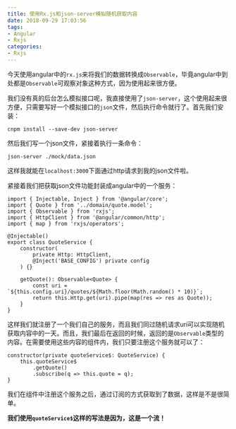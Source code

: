 ```yaml
---
title: 使用Rx.js和json-server模拟随机获取内容
date: 2018-09-29 17:03:56
tags:
- Angular
- Rxjs
categories:
- Rxjs
---
```

今天使用angular中的`rx.js`来将我们的数据转换成`Observable`，毕竟angular中到处都是`Observable`可观察对象这种方式，因为使用起来很方便。

我们没有真的后台怎么模拟接口呢，我直接使用了`json-server`，这个使用起来很方便，只需要写好一个模拟接口的`json`文件，然后执行命令就行了。首先我们安装：

	cnpm install --save-dev json-server

然后我们写一个json文件，紧接着执行一条命令：

	json-server ./mock/data.json

这样我就能在`localhost:3000`下面通过http请求到我的json文件啦。

紧接着我们把获取json文件功能封装成angular中的一个服务：

	import { Injectable, Inject } from '@angular/core';
	import { Quote } from '../domain/quote.model';
	import { Observable } from 'rxjs';
	import { HttpClient } from '@angular/common/http';
	import { map } from 'rxjs/operators';
	
	@Injectable()
	export class QuoteService {
    	constructor(
        	private Http: HttpClient,
        	@Inject('BASE_CONFIG') private config
    	) {}

	    getQuote(): Observable<Quote> {
	        const uri = `${this.config.uri}/quotes/${Math.floor(Math.random() * 10)}`;
	        return this.Http.get(uri).pipe(map(res => res as Quote));
	    }
	}

这样我们就注册了一个我们自己的服务，而且我们同过随机请求uri可以实现随机获取内容中的一天。而且，我们最后在返回的时候，返回的是`Observable`类型的内容。在需要使用这些内容的组件内，我们只要注册这个服务就可以了：

	constructor(private quoteService$: QuoteService) {
    	this.quoteService$
      		.getQuote()
      		.subscribe(q => this.quote = q);
	}

我们在组件中注册这个服务之后，通过订阅的方式获取到了数据，这样是不是很简单。

**我们使用`quoteService$`这样的写法是因为，这是一个流！**